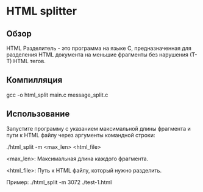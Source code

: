 # HTML splitter

## Обзор

HTML Разделитель - это программа на языке C, предназначенная для разделения HTML документа на меньшие фрагменты без нарушения (Т-Т) HTML тегов.

## Компилляция

gcc -o html_split main.c message_split.c

## Использование

Запустите программу с указанием максимальной длины фрагмента и пути к HTML файлу через аргументы командной строки:

./html_split -m <max_len> <html_file>

<max_len>: Максимальная длина каждого фрагмента.

<html_file>: Путь к HTML файлу, который нужно разделить.

Пример: ./html_split -m 3072 ./test-1.html
